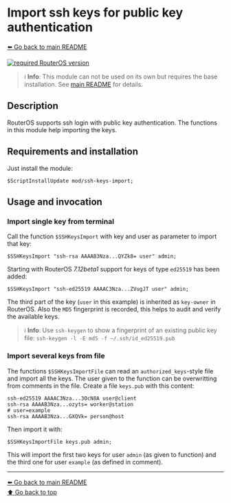 Import ssh keys for public key authentication
=============================================

[⬅️ Go back to main README](../../README.md)

[![required RouterOS version](https://img.shields.io/badge/RouterOS-7.12beta1-yellow?style=flat)](https://mikrotik.com/download/changelogs/)

> ℹ️️ **Info**: This module can not be used on its own but requires the base
> installation. See [main README](../../README.md) for details.

Description
-----------

RouterOS supports ssh login with public key authentication. The functions
in this module help importing the keys.

Requirements and installation
-----------------------------

Just install the module:

    $ScriptInstallUpdate mod/ssh-keys-import;

Usage and invocation
--------------------

### Import single key from terminal

Call the function `$SSHKeysImport` with key and user as parameter to
import that key:

    $SSHKeysImport "ssh-rsa AAAAB3Nza...QYZk8= user" admin;

Starting with RouterOS *7.12beta1* support for keys of type `ed25519` has
been added:

    $SSHKeysImport "ssh-ed25519 AAAAC3Nza...ZVugJT user" admin;

The third part of the key (`user` in this example) is inherited as
`key-owner` in RouterOS. Also the `MD5` fingerprint is recorded, this helps
to audit and verify the available keys.

> ℹ️️ **Info**: Use `ssh-keygen` to show a fingerprint of an existing public
> key file: `ssh-keygen -l -E md5 -f ~/.ssh/id_ed25519.pub`

### Import several keys from file

The functions `$SSHKeysImportFile` can read an `authorized_keys`-style file
and import all the keys. The user given to the function can be overwritting
from comments in the file. Create a file `keys.pub` with this content:

```
ssh-ed25519 AAAAC3Nza...3OcN8A user@client
ssh-rsa AAAAB3Nza...ozyts= worker@station
# user=example
ssh-rsa AAAAB3Nza...GXQVk= person@host
```

Then import it with:

    $SSHKeysImportFile keys.pub admin;

This will import the first two keys for user `admin` (as given to function)
and the third one for user `example` (as defined in comment).

---
[⬅️ Go back to main README](../../README.md)  
[⬆️ Go back to top](#top)
